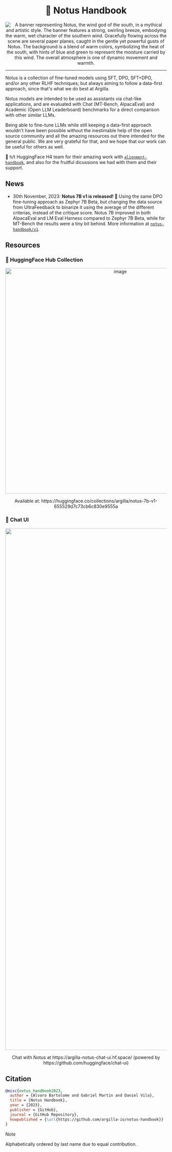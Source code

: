 <div align="center">
  <h1>💨 Notus Handbook</h1>
  <img src="https://github.com/argilla-io/notus-7b/assets/36760800/d50bbae1-16ec-40c5-8254-5c4ea60435da" alt="A banner representing Notus, the wind god of the south, in a mythical and artistic style. The banner features a strong, swirling breeze, embodying the warm, wet character of the southern wind. Gracefully flowing across the scene are several paper planes, caught in the gentle yet powerful gusts of Notus. The background is a blend of warm colors, symbolizing the heat of the south, with hints of blue and green to represent the moisture carried by this wind. The overall atmosphere is one of dynamic movement and warmth."/>
</div>

---

Notus is a collection of fine-tuned models using SFT, DPO, SFT+DPO, and/or any other RLHF techniques; but always aiming to follow a data-first approach, since that's what we do best at Argilla.

Notus models are intended to be used as assistants via chat-like applications, and are evaluated with Chat (MT-Bench, AlpacaEval) and Academic (Open LLM Leaderboard) benchmarks for a direct comparison with other similar LLMs.

Being able to fine-tune LLMs while still keeping a data-first approach wouldn't have been possible without the inestimable help of the open source community and all the amazing resources out there intended for the general public. We are very grateful for that, and we hope that our work can be useful for others as well.

🎩 h/t HuggingFace H4 team for their amazing work with [`alignment-handbook`](https://github.com/huggingface/alignment-handbook), and also for the fruitful dicussions we had with them and their support.

## News

* 30th November, 2023: **Notus 7B v1 is released! 🎉** Using the same DPO fine-tuning approach as Zephyr 7B Beta, but changing the data source from UltraFeedback to binarize it using the average of the different criterias, instead of the critique score. Notus 7B improved in both AlpacaEval and LM Eval Harness compared to Zephyr 7B Beta, while for MT-Bench the results were a tiny bit behind. More information at [`notus-handbook/v1`](./v1/).

## Resources

### 🤗 HuggingFace Hub Collection

<div align="center">
  <img width="702" alt="image" src="https://github.com/argilla-io/notus-7b-dpo/assets/36760800/49bddbd2-ecfc-46d6-8d1d-1cb760dfe08b">
  <p>Available at: https://huggingface.co/collections/argilla/notus-7b-v1-655529d7c73cb6c830e9555a</p>
</div>

### 💬 Chat UI

<div align="center">
  <img width="1624" alt="image" src="https://github.com/argilla-io/notus-7b-dpo/assets/36760800/a950f7f2-74ea-4873-a314-3afd1d4d7ac8">
  <p>Chat with Notus at https://argilla-notus-chat-ui.hf.space/ (powered by https://github.com/huggingface/chat-ui)</p>
</div>

## Citation

```bibtex
@misc{notus_handbook2023,
  author = {Alvaro Bartolome and Gabriel Martin and Daniel Vila},
  title = {Notus Handbook},
  year = {2023},
  publisher = {GitHub},
  journal = {GitHub Repository},
  howpublished = {\url{https://github.com/argilla-io/notus-handbook}}
}
```
> [!NOTE]
> Alphabetically ordered by last name due to equal contribution.
